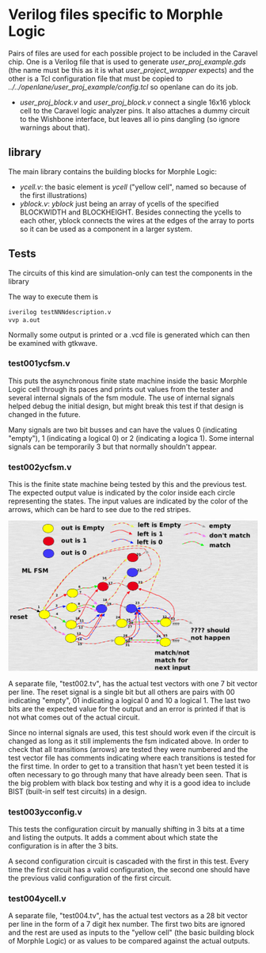 <!---
< SPDX-FileCopyrightText: Copyright 2020 Jecel Mattos de Assumpcao Jr
< 
< SPDX-License-Identifier: Apache-2.0 
< 
< Licensed under the Apache License, Version 2.0 (the "License");
< you may not use this file except in compliance with the License.
< You may obtain a copy of the License at
< 
<     https://www.apache.org/licenses/LICENSE-2.0
< 
< Unless required by applicable law or agreed to in writing, software
< distributed under the License is distributed on an "AS IS" BASIS,
< WITHOUT WARRANTIES OR CONDITIONS OF ANY KIND, either express or implied.
< See the License for the specific language governing permissions and
< limitations under the License.
--->
# Verilog files specific to Morphle Logic

Pairs of files are used for each possible project to be included in the Caravel chip. One is a Verilog file that is used to generate *user_proj_example.gds* (the name must be this as it is what *user_project_wrapper* expects) and the other is a Tcl configuration file that must be copied to *../../openlane/user_proj_example/config.tcl* so openlane can do its job.

- *user_proj_block.v* and *user_proj_block.v* connect a single 16x16 yblock cell to the Caravel logic analyzer pins. It also attaches a dummy circuit to the Wishbone interface, but leaves all io pins dangling (so ignore warnings about that).

## library

The main library contains the building blocks for Morphle Logic:

- *ycell.v*: the basic element is *ycell* ("yellow cell", named so because of the first illustrations)
- *yblock.v*: *yblock* just being an array of ycells of the specified BLOCKWIDTH and BLOCKHEIGHT. Besides connecting the ycells to each other, yblock connects the wires at the edges of the array to ports so it can be used as a component in a larger system.

## Tests

The circuits of this kind are simulation-only can test the components in the library

The way to execute them is

    iverilog testNNNdescription.v
    vvp a.out

Normally some output is printed or a .vcd file is generated which can then be examined with gtkwave.

### test001ycfsm.v

This puts the asynchronous finite state machine inside the basic Morphle Logic cell through its paces and prints out values from the tester and several internal signals of the fsm module. The use of internal signals helped debug the initial design, but might break this test if that design is changed in the future.

Many signals are two bit busses and can have the values 0 (indicating "empty"), 1 (indicating a logical 0) or 2 (indicating a logica 1). Some internal signals can be temporarily 3 but that normally shouldn't appear.

### test002ycfsm.v

This is the finite state machine being tested by this and the previous test. The expected output value is indicated by the color inside each circle representing the states. The input values are indicated by the color of the arrows, which can be hard to see due to the red stripes.

![Finite State Machine for basic Morphle Logic cell](ycfsmnum.png)

A separate file, "test002.tv", has the actual test vectors with one 7 bit vector per line. The reset signal is a single bit but all others are pairs with 00 indicating "empty", 01 indicating a logical 0 and 10 a logical 1. The last two bits are the expected value for the output and an error is printed if that is not what comes out of the actual circuit.

Since no internal signals are used, this test should work even if the circuit is changed as long as it still implements the fsm indicated above. In order to check that all transitions (arrows) are tested they were numbered and the test vector file has comments indicating where each transitions is tested for the first time. In order to get to a transition that hasn't yet been tested it is often necessary to go through many that have already been seen. That is the big problem with black box testing and why it is a good idea to include BIST (built-in self test circuits) in a design.

### test003ycconfig.v

This tests the configuration circuit by manually shifting in 3 bits at a time and listing the outputs. It adds a comment about which state the configuration is in after the 3 bits.

A second configuration circuit is cascaded with the first in this test. Every time the first circuit has a valid configuration, the second one should have the previous valid configuration of the first circuit.

### test004ycell.v

A separate file, "test004.tv", has the actual test vectors as a 28 bit vector per line in the form of a 7 digit hex number. The first two bits are ignored and the rest are used as inputs to the "yellow cell" (the basic building block of Morphle Logic) or as values to be compared against the actual outputs.
